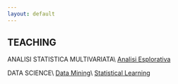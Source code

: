 ```yaml
---
layout: default
---
```


## TEACHING

ANALISI STATISTICA MULTIVARIATA\\
[Analisi Esplorativa](https://github.com/aldosolari/AE)

DATA SCIENCE\\
[Data Mining](https://aldosolari.github.io/DM/)\\
[Statistical Learning](https://aldosolari.github.io/SL)
